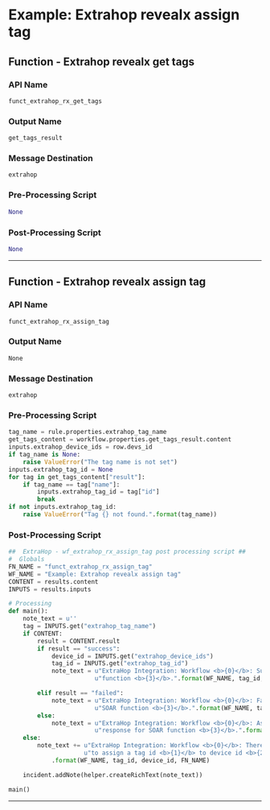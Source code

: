 <!--
    DO NOT MANUALLY EDIT THIS FILE
    THIS FILE IS AUTOMATICALLY GENERATED WITH resilient-sdk codegen
-->

# Example: Extrahop revealx assign tag

## Function - Extrahop revealx get tags

### API Name
`funct_extrahop_rx_get_tags`

### Output Name
`get_tags_result`

### Message Destination
`extrahop`

### Pre-Processing Script
```python
None
```

### Post-Processing Script
```python
None
```

---

## Function - Extrahop revealx assign tag

### API Name
`funct_extrahop_rx_assign_tag`

### Output Name
`None`

### Message Destination
`extrahop`

### Pre-Processing Script
```python
tag_name = rule.properties.extrahop_tag_name
get_tags_content = workflow.properties.get_tags_result.content
inputs.extrahop_device_ids = row.devs_id
if tag_name is None:
    raise ValueError("The tag name is not set")
inputs.extrahop_tag_id = None
for tag in get_tags_content["result"]:
    if tag_name == tag["name"]:
        inputs.extrahop_tag_id = tag["id"]
        break
if not inputs.extrahop_tag_id:
    raise ValueError("Tag {} not found.".format(tag_name))

```

### Post-Processing Script
```python
##  ExtraHop - wf_extrahop_rx_assign_tag post processing script ##
#  Globals
FN_NAME = "funct_extrahop_rx_assign_tag"
WF_NAME = "Example: Extrahop revealx assign tag"
CONTENT = results.content
INPUTS = results.inputs

# Processing
def main():
    note_text = u''
    tag = INPUTS.get("extrahop_tag_name")
    if CONTENT:
        result = CONTENT.result
        if result == "success":
            device_id = INPUTS.get("extrahop_device_ids")
            tag_id = INPUTS.get("extrahop_tag_id")
            note_text = u"ExtraHop Integration: Workflow <b>{0}</b>: Successfully assigned tag id <b>{1}</b> to device id <b>{2}</b> for SOAR " \
                        u"function <b>{3}</b>.".format(WF_NAME, tag_id, device_id, FN_NAME)

        elif result == "failed":
            note_text = u"ExtraHop Integration: Workflow <b>{0}</b>: Failed to assign tag id <b>{1}</b> to device id <b>{2}</b> for " \
                        u"SOAR function <b>{3}</b>.".format(WF_NAME, tag_id, device_id, FN_NAME)
        else:
            note_text = u"ExtraHop Integration: Workflow <b>{0}</b>: Assign tag id <b>{1}</b> to device id <b>{2}</b> failed with unexpected " \
                        u"response for SOAR function <b>{3}</b>.".format(WF_NAME, tag_id, device_id, FN_NAME)
    else:
        note_text += u"ExtraHop Integration: Workflow <b>{0}</b>: There was <b>no</b> result returned while attempting " \
                     u"to assign a tag id <b>{1}</b> to device id <b>{2}</b>."\
            .format(WF_NAME, tag_id, device_id, FN_NAME)

    incident.addNote(helper.createRichText(note_text))

main()

```

---

